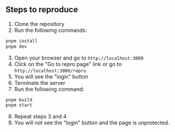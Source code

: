 ## Steps to reproduce

1. Clone the repository
2. Run the following commands:
```bash
pnpm install
pnpm dev
```
3. Open your browser and go to `http://localhost:3000`
4. Click on the "Go to repro page" link or go to `http://localhost:3000/repro`
5. You will see the "login" button
6. Terminate the server
7. Run the following command:
```bash
pnpm build
pnpm start
```
8. Repeat steps 3 and 4
9. You will not see the "login" button and the page is unprotected.
